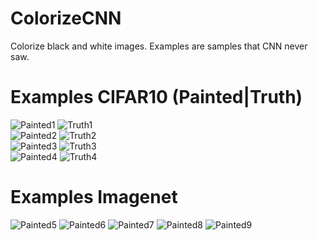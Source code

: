 # ColorizeCNN
Colorize black and white images. Examples are samples that CNN never saw.

# Examples CIFAR10 (Painted|Truth)


![Painted1](https://image.ibb.co/dnYZvv/predicted29.jpg "Painted1")
![Truth1](https://image.ibb.co/m7peTF/truth29.jpg "Truth1")
<br/>
![Painted2](https://image.ibb.co/h18OoF/predicted11.jpg "Painted2")
![Truth2](https://image.ibb.co/daAWav/truth11.jpg "Truth2")
<br/>
![Painted3](https://image.ibb.co/mpE2ha/predicted372.jpg "Painted3")
![Truth3](https://image.ibb.co/iiMF2a/truth372.jpg "Truth3")
<br/>
![Painted4](https://image.ibb.co/eMyCha/predicted495.jpg "Painted4")
![Truth4](https://image.ibb.co/dCb9TF/truth495.jpg "Truth4")

# Examples Imagenet

![Painted5](https://transfer.sh/169fSU/aaa.jpg "Painted5")
![Painted6](https://transfer.sh/HSV7I/aaa.jpg "Painted6")
![Painted7](https://transfer.sh/xkLFF/aaa.jpg "Painted7")
![Painted8](https://transfer.sh/vv1dt/aaa.jpg "Painted8")
![Painted9](https://transfer.sh/5Jbsn/aaa.jpg "Painted9")
